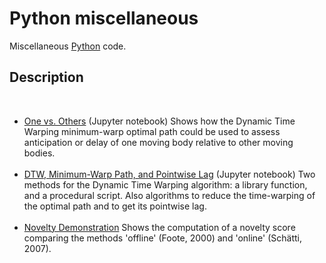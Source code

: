# Python miscellaneous

Miscellaneous <a href="https://www.python.org/">Python</a> code.

## Description 

<br>
<ul>

<li><a href="https://gitlab.jyu.fi/juigmend/python-miscellaneous/-/blob/main/one_vs_others.ipynb">One vs. Others</a> (Jupyter notebook) Shows how the Dynamic Time Warping minimum-warp optimal path could be used to assess anticipation or delay of one moving body relative to other moving bodies.</li>

<br>

<li><a href="https://gitlab.jyu.fi/juigmend/python-miscellaneous/-/blob/main/dtw_minwarplag.ipynb">DTW, Minimum-Warp Path, and Pointwise Lag</a> (Jupyter notebook) Two methods for the Dynamic Time Warping algorithm: a library function, and a procedural script. Also algorithms to reduce the time-warping of the optimal path and to get its pointwise lag.</li>

<br>

<li><a href="https://gitlab.jyu.fi/juigmend/python-miscellaneous/-/blob/main/novelty_DEMO.py">Novelty Demonstration</a> 
Shows the computation of a novelty score comparing the methods 'offline' (Foote, 2000) and 'online' (Schätti, 2007). </li>

</ul>
